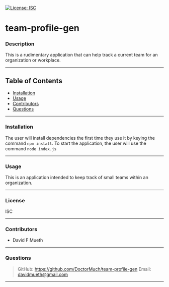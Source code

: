 
  [![License: ISC](https://img.shields.io/badge/License-ISC-blue.svg)](https://opensource.org/licenses/ISC)
  # team-profile-gen

  
  ### Description
  This is a rudimentary application that can help track a current team for an organization or workplace.

  ---
  ## Table of Contents
  * [Installation](#installation)
  * [Usage](#usage)
  * [Contributors](#contributors)
  * [Questions](#questions)

  ---
  ### Installation
  The user will install dependencies the first time they use it by keying the command ``` npm install ```. To start the application, the user will use the command ``` node index.js ```

  ---
  ### Usage
  This is an application intended to keep track of small teams within an organization.

  
  ---
  ### License
  ISC
    
  ---
  ### Contributors
  * David F Mueth

  ---
  ### Questions
  > GitHub: https://github.com/DoctorMuch/team-profile-gen
  > Email: davidmueth@gmail.com

  ---
  

  
  